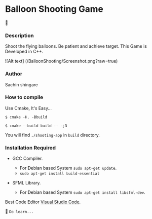 
# Balloon Shooting Game
:monkey:
### Description 

Shoot the flying balloons. Be patient and achieve target. This Game is Developed in C++.

![Alt text] (/BalloonShooting/Screenshot.png?raw=true)

### Author
Sachin shingare

### How to compile
Use Cmake, It's Easy...

`$ cmake -H. -Bbuild`

`$ cmake --build build -- -j3` 

You will find `./shooting-app` in `build` directory.

### Installation Required
- GCC Compiler. 
    - For Debian based System `sudo apt-get update`.
    - `sudo apt-get install build-essential`

- SFML Library.
    - For Debian based System `sudo apt-get install libsfml-dev`.

Best Code Editor [Visual Studio Code](https://code.visualstudio.com/Download).

:panda_face: `Do learn...`
